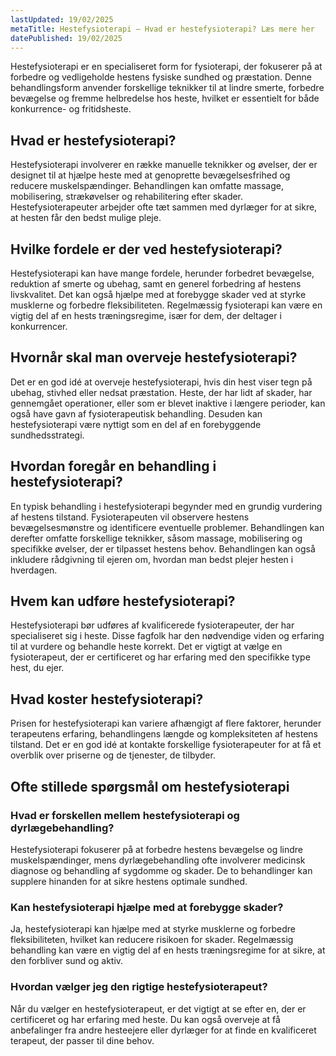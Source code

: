 ```yaml
---
lastUpdated: 19/02/2025
metaTitle: Hestefysioterapi – Hvad er hestefysioterapi? Læs mere her
datePublished: 19/02/2025
---
```


Hestefysioterapi er en specialiseret form for fysioterapi, der fokuserer på at forbedre og vedligeholde hestens fysiske sundhed og præstation. Denne behandlingsform anvender forskellige teknikker til at lindre smerte, forbedre bevægelse og fremme helbredelse hos heste, hvilket er essentielt for både konkurrence- og fritidsheste.

## Hvad er hestefysioterapi?

Hestefysioterapi involverer en række manuelle teknikker og øvelser, der er designet til at hjælpe heste med at genoprette bevægelsesfrihed og reducere muskelspændinger. Behandlingen kan omfatte massage, mobilisering, strækøvelser og rehabilitering efter skader. Hestefysioterapeuter arbejder ofte tæt sammen med dyrlæger for at sikre, at hesten får den bedst mulige pleje.

## Hvilke fordele er der ved hestefysioterapi?

Hestefysioterapi kan have mange fordele, herunder forbedret bevægelse, reduktion af smerte og ubehag, samt en generel forbedring af hestens livskvalitet. Det kan også hjælpe med at forebygge skader ved at styrke musklerne og forbedre fleksibiliteten. Regelmæssig fysioterapi kan være en vigtig del af en hests træningsregime, især for dem, der deltager i konkurrencer.

## Hvornår skal man overveje hestefysioterapi?

Det er en god idé at overveje hestefysioterapi, hvis din hest viser tegn på ubehag, stivhed eller nedsat præstation. Heste, der har lidt af skader, har gennemgået operationer, eller som er blevet inaktive i længere perioder, kan også have gavn af fysioterapeutisk behandling. Desuden kan hestefysioterapi være nyttigt som en del af en forebyggende sundhedsstrategi.

## Hvordan foregår en behandling i hestefysioterapi?

En typisk behandling i hestefysioterapi begynder med en grundig vurdering af hestens tilstand. Fysioterapeuten vil observere hestens bevægelsesmønstre og identificere eventuelle problemer. Behandlingen kan derefter omfatte forskellige teknikker, såsom massage, mobilisering og specifikke øvelser, der er tilpasset hestens behov. Behandlingen kan også inkludere rådgivning til ejeren om, hvordan man bedst plejer hesten i hverdagen.

## Hvem kan udføre hestefysioterapi?

Hestefysioterapi bør udføres af kvalificerede fysioterapeuter, der har specialiseret sig i heste. Disse fagfolk har den nødvendige viden og erfaring til at vurdere og behandle heste korrekt. Det er vigtigt at vælge en fysioterapeut, der er certificeret og har erfaring med den specifikke type hest, du ejer.

## Hvad koster hestefysioterapi?

Prisen for hestefysioterapi kan variere afhængigt af flere faktorer, herunder terapeutens erfaring, behandlingens længde og kompleksiteten af hestens tilstand. Det er en god idé at kontakte forskellige fysioterapeuter for at få et overblik over priserne og de tjenester, de tilbyder.

## Ofte stillede spørgsmål om hestefysioterapi

### Hvad er forskellen mellem hestefysioterapi og dyrlægebehandling?

Hestefysioterapi fokuserer på at forbedre hestens bevægelse og lindre muskelspændinger, mens dyrlægebehandling ofte involverer medicinsk diagnose og behandling af sygdomme og skader. De to behandlinger kan supplere hinanden for at sikre hestens optimale sundhed.

### Kan hestefysioterapi hjælpe med at forebygge skader?

Ja, hestefysioterapi kan hjælpe med at styrke musklerne og forbedre fleksibiliteten, hvilket kan reducere risikoen for skader. Regelmæssig behandling kan være en vigtig del af en hests træningsregime for at sikre, at den forbliver sund og aktiv.

### Hvordan vælger jeg den rigtige hestefysioterapeut?

Når du vælger en hestefysioterapeut, er det vigtigt at se efter en, der er certificeret og har erfaring med heste. Du kan også overveje at få anbefalinger fra andre hesteejere eller dyrlæger for at finde en kvalificeret terapeut, der passer til dine behov.
